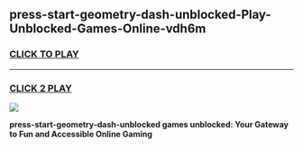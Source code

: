 
## press-start-geometry-dash-unblocked-Play-Unblocked-Games-Online-vdh6m
<h3>
<a href="https://premium76.site?title=press-start-geometry-dash-unblocked&ref=25A">CLICK TO PLAY</a></h3>
<hr>

<h3>
<a href="https://premium76.site?title=press-start-geometry-dash-unblocked&ref=25A">CLICK 2 PLAY</a>
  
</h3>

<a href="https://premium76.site?title=press-start-geometry-dash-unblocked&ref=25A"><img src="https://clearcache.store/games.png"></a>


**press-start-geometry-dash-unblocked games unblocked: Your Gateway to Fun and Accessible Online Gaming**
